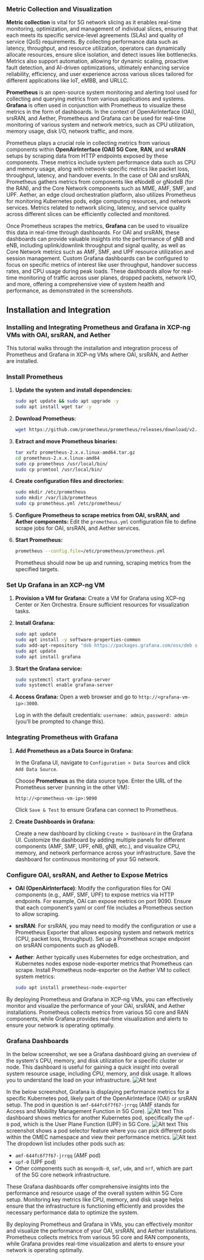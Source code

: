 
### Metric Collection and Visualization

**Metric collection** is vital for 5G network slicing as it enables real-time monitoring, optimization, and management of individual slices, ensuring that each meets its specific service-level agreements (SLAs) and quality of service (QoS) requirements. By collecting performance data such as latency, throughput, and resource utilization, operators can dynamically allocate resources, ensure slice isolation, and detect issues like bottlenecks. Metrics also support automation, allowing for dynamic scaling, proactive fault detection, and AI-driven optimizations, ultimately enhancing service reliability, efficiency, and user experience across various slices tailored for different applications like IoT, eMBB, and URLLC.

**Prometheus** is an open-source system monitoring and alerting tool used for collecting and querying metrics from various applications and systems. **Grafana** is often used in conjunction with Prometheus to visualize these metrics in the form of dashboards. In the context of OpenAirInterface (OAI), srsRAN, and Aether, Prometheus and Grafana can be used for real-time monitoring of various system and network metrics, such as CPU utilization, memory usage, disk I/O, network traffic, and more.

Prometheus plays a crucial role in collecting metrics from various components within **OpenAirInterface (OAI) 5G Core**, **RAN**, and **srsRAN** setups by scraping data from HTTP endpoints exposed by these components. These metrics include system performance data such as CPU and memory usage, along with network-specific metrics like packet loss, throughput, latency, and handover events. In the case of OAI and srsRAN, Prometheus gathers metrics from components like eNodeB or gNodeB (for the RAN), and the Core Network components such as MME, AMF, SMF, and UPF. Aether, an edge cloud orchestration platform, also utilizes Prometheus for monitoring Kubernetes pods, edge computing resources, and network services. Metrics related to network slicing, latency, and service quality across different slices can be efficiently collected and monitored.

Once Prometheus scrapes the metrics, **Grafana** can be used to visualize this data in real-time through dashboards. For OAI and srsRAN, these dashboards can provide valuable insights into the performance of gNB and eNB, including uplink/downlink throughput and signal quality, as well as Core Network metrics such as AMF, SMF, and UPF resource utilization and session management. Custom Grafana dashboards can be configured to focus on specific metrics of interest like user throughput, handover success rates, and CPU usage during peak loads. These dashboards allow for real-time monitoring of traffic across user planes, dropped packets, network I/O, and more, offering a comprehensive view of system health and performance, as demonstrated in the screenshots.

## Installation and Integration

### Installing and Integrating Prometheus and Grafana in XCP-ng VMs with OAI, srsRAN, and Aether

This tutorial walks through the installation and integration process of Prometheus and Grafana in XCP-ng VMs where OAI, srsRAN, and Aether are installed.

### Install Prometheus

1. **Update the system and install dependencies:**
   ```bash
   sudo apt update && sudo apt upgrade -y
   sudo apt install wget tar -y
   ```

2. **Download Prometheus:**
   ```bash
   wget https://github.com/prometheus/prometheus/releases/download/v2.53.2/prometheus-2.53.2.linux-amd64.tar.gz
   ```

3. **Extract and move Prometheus binaries:**
   ```bash
   tar xvfz prometheus-2.x.x.linux-amd64.tar.gz
   cd prometheus-2.x.x.linux-amd64
   sudo cp prometheus /usr/local/bin/
   sudo cp promtool /usr/local/bin/
   ```

4. **Create configuration files and directories:**
   ```bash
   sudo mkdir /etc/prometheus
   sudo mkdir /var/lib/prometheus
   sudo cp prometheus.yml /etc/prometheus/
   ```

5. **Configure Prometheus to scrape metrics from OAI, srsRAN, and Aether components:**
   Edit the `prometheus.yml` configuration file to define scrape jobs for OAI, srsRAN, and Aether services.

6. **Start Prometheus:**
   ```bash
   prometheus --config.file=/etc/prometheus/prometheus.yml
   ```
   Prometheus should now be up and running, scraping metrics from the specified targets.

### Set Up Grafana in an XCP-ng VM

1. **Provision a VM for Grafana:**
   Create a VM for Grafana using XCP-ng Center or Xen Orchestra. Ensure sufficient resources for visualization tasks.

2. **Install Grafana:**
   ```bash
   sudo apt update
   sudo apt install -y software-properties-common
   sudo add-apt-repository "deb https://packages.grafana.com/oss/deb stable main"
   sudo apt update
   sudo apt install grafana
   ```

3. **Start the Grafana service:**
   ```bash
   sudo systemctl start grafana-server
   sudo systemctl enable grafana-server
   ```

4. **Access Grafana:**
   Open a web browser and go to `http://<grafana-vm-ip>:3000`.

   Log in with the default credentials: `username: admin`, `password: admin` (you’ll be prompted to change this).

### Integrating Prometheus with Grafana

1. **Add Prometheus as a Data Source in Grafana:**

   In the Grafana UI, navigate to `Configuration > Data Sources` and click `Add Data Source`.

   Choose **Prometheus** as the data source type. Enter the URL of the Prometheus server (running in the other VM):

   ```
   http://<prometheus-vm-ip>:9090
   ```

   Click `Save & Test` to ensure Grafana can connect to Prometheus.

2. **Create Dashboards in Grafana:**

   Create a new dashboard by clicking `Create > Dashboard` in the Grafana UI. Customize the dashboard by adding multiple panels for different components (AMF, SMF, UPF, eNB, gNB, etc.), and visualize CPU, memory, and network performance across your infrastructure. Save the dashboard for continuous monitoring of your 5G network.

### Configure OAI, srsRAN, and Aether to Expose Metrics

- **OAI (OpenAirInterface)**: Modify the configuration files for OAI components (e.g., AMF, SMF, UPF) to expose metrics via HTTP endpoints. For example, OAI can expose metrics on port 9090. Ensure that each component’s yaml or conf file includes a Prometheus section to allow scraping.

- **srsRAN**: For srsRAN, you may need to modify the configuration or use a Prometheus Exporter that allows exposing system and network metrics (CPU, packet loss, throughput). Set up a Prometheus scrape endpoint on srsRAN components such as gNodeB.

- **Aether**: Aether typically uses Kubernetes for edge orchestration, and Kubernetes nodes expose node-exporter metrics that Prometheus can scrape. Install Prometheus node-exporter on the Aether VM to collect system metrics:
   ```bash
   sudo apt install prometheus-node-exporter
   ```

By deploying Prometheus and Grafana in XCP-ng VMs, you can effectively monitor and visualize the performance of your OAI, srsRAN, and Aether installations. Prometheus collects metrics from various 5G core and RAN components, while Grafana provides real-time visualization and alerts to ensure your network is operating optimally.

### Grafana Dashboards

In the below screenshot, we see a Grafana dashboard giving an overview of the system's CPU, memory, and disk utilization for a specific cluster or node. This dashboard is useful for gaining a quick insight into overall system resource usage, including CPU, memory, and disk usage. It allows you to understand the load on your infrastructure.
![Alt text](./images/dashboard.png)

In the below screenshot, Grafana is displaying performance metrics for a specific Kubernetes pod, likely part of the OpenAirInterface (OAI) or srsRAN setup. The pod in question is `amf-644fc6f7f67-jrrqq` (AMF stands for Access and Mobility Management Function in 5G Core).
![Alt text](./images/amf.png)
This dashboard shows metrics for another Kubernetes pod, specifically the `upf-0` pod, which is the User Plane Function (UPF) in 5G Core.
![Alt text](./images/upf-0.png)
This screenshot shows a pod selector feature where you can pick different pods within the OMEC namespace and view their performance metrics.
![Alt text](./images/drop.png)
The dropdown list includes other pods such as:
- `amf-644fc6f7f67-jrrqq` (AMF pod)
- `upf-0` (UPF pod)
- Other components such as `mongodb-0`, `smf`, `udm`, and `nrf`, which are part of the 5G core network infrastructure.

These Grafana dashboards offer comprehensive insights into the performance and resource usage of the overall system within 5G Core setup. Monitoring key metrics like CPU, memory, and disk usage helps ensure that the infrastructure is functioning efficiently and provides the necessary performance data to optimize the system.

By deploying Prometheus and Grafana in VMs, you can effectively monitor and visualize the performance of your OAI, srsRAN, and Aether installations. Prometheus collects metrics from various 5G core and RAN components, while Grafana provides real-time visualization and alerts to ensure your network is operating optimally.

